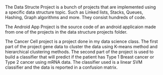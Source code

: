 The Data Structe Project is a bunch of projects that are implemented using a specific data structure topic. Such as Linked lists, Stacks, Queues, Hashing, Graph algorithms and more. They consist hundreds of code.

The Android App Project is the source code of an android applicaion made from one of the projects in the data structure projects folder.

The Cancer Cell project is a project done in my data science class. The first part of the project gene data to cluster the data using K-means method and hierarchical clustering methods. The second part of the project is used to build a classifier that will predict if the patient has Type 1 Breast cancer or Type 2 cancer using mRNA data. The classifier used is a linear SVM classifier and the data is reported in a confusion matrix. 

